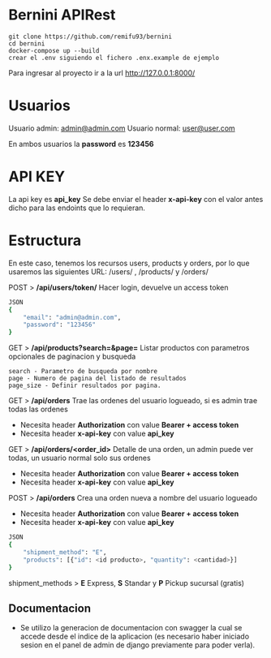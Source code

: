 # Bernini APIRest

```code
git clone https://github.com/remifu93/bernini
cd bernini
docker-compose up --build
crear el .env siguiendo el fichero .enx.example de ejemplo
```

Para ingresar al proyecto ir a la url http://127.0.0.1:8000/

# Usuarios
Usuario admin: admin@admin.com
Usuario normal: user@user.com

En ambos usuarios la **password** es **123456**

# API KEY
La api key es **api_key**
Se debe enviar el header **x-api-key** con el valor antes dicho para las endoints que lo requieran.


# Estructura
En este caso, tenemos los recursos users, products y orders, por lo que usaremos las siguientes URL: /users/ , /products/ y /orders/

POST > **/api/users/token/**
Hacer login, devuelve un access token
```sh
JSON
{
    "email": "admin@admin.com",
    "password": "123456"
}
```

GET > **/api/products?search=<termino busqueda>&page=<numero>**
Listar productos con parametros opcionales de paginacion y busqueda
```
search - Parametro de busqueda por nombre
page - Numero de pagina del listado de resultados
page_size - Definir resultados por pagina.
```

GET > **/api/orders**
Trae las ordenes del usuario logueado, si es admin trae todas las ordenes
- Necesita header **Authorization** con value **Bearer + access token**
- Necesita header **x-api-key** con value **api_key**

GET > **/api/orders/<order_id>**
Detalle de una orden, un admin puede ver todas, un usuario normal solo sus ordenes
- Necesita header **Authorization** con value **Bearer + access token**
- Necesita header **x-api-key** con value **api_key**

POST > **/api/orders**
Crea una orden nueva a nombre del usuario logueado
- Necesita header **Authorization** con value **Bearer + access token**
- Necesita header **x-api-key** con value **api_key**
```sh
JSON
{
	"shipment_method": "E",
	"products": [{"id": <id producto>, "quantity": <cantidad>}]
}
```
shipment_methods >  **E** Express, **S** Standar y **P** Pickup sucursal (gratis)

## Documentacion
- Se utilizo la generacion de documentacion con swagger la cual se accede desde el indice de la aplicacion (es necesario haber iniciado sesion en el panel de admin de django previamente para poder verla).
